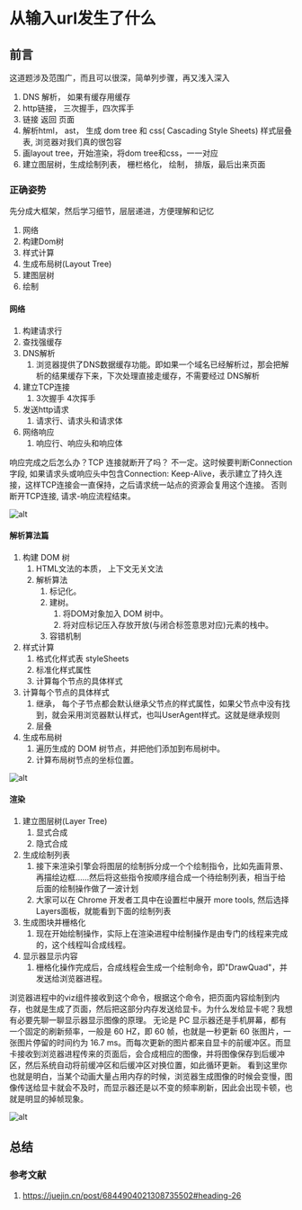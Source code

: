 # 从输入url发生了什么

## 前言

这道题涉及范围广，而且可以很深，简单列步骤，再又浅入深入

1. DNS 解析， 如果有缓存用缓存
2. http链接， 三次握手，四次挥手
3. 链接 返回 页面
4. 解析html， ast， 生成 dom tree 和 css( Cascading Style Sheets) 样式层叠表, 浏览器对我们真的很包容
5. 画layout tree，开始渲染，将dom tree和css，一一对应
6. 建立图层树，生成绘制列表， 栅栏格化， 绘制， 排版，最后出来页面

### 正确姿势

先分成大框架，然后学习细节，层层递进，方便理解和记忆

1. 网络
2. 构建Dom树
3. 样式计算
4. 生成布局树(Layout Tree)
5. 建图层树
6. 绘制

#### 网络

1. 构建请求行
2. 查找强缓存
3. DNS解析
   1. 浏览器提供了DNS数据缓存功能。即如果一个域名已经解析过，那会把解析的结果缓存下来，下次处理直接走缓存，不需要经过 DNS解析
4. 建立TCP连接
   1. 3次握手 4次挥手
5. 发送http请求
   1. 请求行、请求头和请求体
6. 网络响应
   1. 响应行、响应头和响应体

响应完成之后怎么办？TCP 连接就断开了吗？
不一定。这时候要判断Connection字段, 如果请求头或响应头中包含Connection: Keep-Alive，表示建立了持久连接，这样TCP连接会一直保持，之后请求统一站点的资源会复用这个连接。
否则断开TCP连接, 请求-响应流程结束。

![alt](https://user-gold-cdn.xitu.io/2019/12/15/16f080b095268038?imageView2/0/w/1280/h/960/format/webp/ignore-error/1)

#### 解析算法篇

1. 构建 DOM 树
   1. HTML文法的本质， 上下文无关文法
   2. 解析算法
      1. 标记化。
      2. 建树。
         1. 将DOM对象加入 DOM 树中。
         2. 将对应标记压入存放开放(与闭合标签意思对应)元素的栈中。
      3. 容错机制
2. 样式计算
   1. 格式化样式表 styleSheets
   2. 标准化样式属性
   3. 计算每个节点的具体样式
3. 计算每个节点的具体样式
   1. 继承， 每个子节点都会默认继承父节点的样式属性，如果父节点中没有找到，就会采用浏览器默认样式，也叫UserAgent样式。这就是继承规则
   2. 层叠
4. 生成布局树
   1. 遍历生成的 DOM 树节点，并把他们添加到布局树中。
   2. 计算布局树节点的坐标位置。

![alt](https://user-gold-cdn.xitu.io/2019/12/15/16f080b2f718e4ad?imageView2/0/w/1280/h/960/format/webp/ignore-error/1)

#### 渲染

1. 建立图层树(Layer Tree)
   1. 显式合成
   2. 隐式合成
2. 生成绘制列表
   1. 接下来渲染引擎会将图层的绘制拆分成一个个绘制指令，比如先画背景、再描绘边框......然后将这些指令按顺序组合成一个待绘制列表，相当于给后面的绘制操作做了一波计划
   2. 大家可以在 Chrome 开发者工具中在设置栏中展开 more tools, 然后选择Layers面板，就能看到下面的绘制列表
3. 生成图块并栅格化
   1. 现在开始绘制操作，实际上在渲染进程中绘制操作是由专门的线程来完成的，这个线程叫合成线程。
4. 显示器显示内容
   1. 栅格化操作完成后，合成线程会生成一个绘制命令，即"DrawQuad"，并发送给浏览器进程。

浏览器进程中的viz组件接收到这个命令，根据这个命令，把页面内容绘制到内存，也就是生成了页面，然后把这部分内存发送给显卡。为什么发给显卡呢？我想有必要先聊一聊显示器显示图像的原理。
无论是 PC 显示器还是手机屏幕，都有一个固定的刷新频率，一般是 60 HZ，即 60 帧，也就是一秒更新 60 张图片，一张图片停留的时间约为 16.7 ms。而每次更新的图片都来自显卡的前缓冲区。而显卡接收到浏览器进程传来的页面后，会合成相应的图像，并将图像保存到后缓冲区，然后系统自动将前缓冲区和后缓冲区对换位置，如此循环更新。
看到这里你也就是明白，当某个动画大量占用内存的时候，浏览器生成图像的时候会变慢，图像传送给显卡就会不及时，而显示器还是以不变的频率刷新，因此会出现卡顿，也就是明显的掉帧现象。

![alt](https://user-gold-cdn.xitu.io/2019/12/15/16f080b7b8926b7f?imageView2/0/w/1280/h/960/format/webp/ignore-error/1)

## 总结

### 参考文献

1. <https://juejin.cn/post/6844904021308735502#heading-26>
